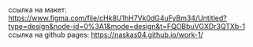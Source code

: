 ссылка на макет: https://www.figma.com/file/cHk8U1hH7Vk0dG4uFyBm34/Untitled?type=design&node-id=0%3A1&mode=design&t=FQOBbuVGXDr3QTXb-1
ссылка на github pages: https://naskas04.github.io/work-1/
